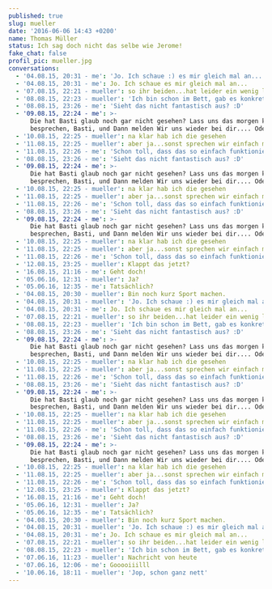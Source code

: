 ```yaml
---
published: true
slug: mueller
date: '2016-06-06 14:43 +0200'
name: Thomas Müller
status: Ich sag doch nicht das selbe wie Jerome!
fake_chat: false
profil_pic: mueller.jpg
conversations:
  - '04.08.15, 20:31 - me': 'Jo. Ich schaue :) es mir gleich mal an...'
  - '04.08.15, 20:31 - me': Jo. Ich schaue es mir gleich mal an...
  - '07.08.15, 22:21 - mueller': so ihr beiden...hat leider ein wenig länger gedauert...habt ihr noch zeit?
  - '08.08.15, 22:23 - ‪mueller': 'Ich bin schon im Bett, gab es konkrete Fragen zu der Mail?'
  - '08.08.15, 23:26 - me': 'Sieht das nicht fantastisch aus? :D'
  - '09.08.15, 22:24 - me': >-
      Die hat Basti glaub noch gar nicht gesehen? Lass uns das morgen kurz
      besprechen, Basti, und Dann melden Wir uns wieder bei dir.... Oder?
  - '10.08.15, 22:25 - mueller': na klar hab ich die gesehen
  - '11.08.15, 22:25 - mueller': aber ja...sonst sprechen wir einfach morgen
  - '11.08.15, 22:26 - me': 'Schon toll, dass das so einfach funktioniert hat.'
  - '08.08.15, 23:26 - me': 'Sieht das nicht fantastisch aus? :D'
  - '09.08.15, 22:24 - me': >-
      Die hat Basti glaub noch gar nicht gesehen? Lass uns das morgen kurz
      besprechen, Basti, und Dann melden Wir uns wieder bei dir.... Oder?
  - '10.08.15, 22:25 - mueller': na klar hab ich die gesehen
  - '11.08.15, 22:25 - mueller': aber ja...sonst sprechen wir einfach morgen
  - '11.08.15, 22:26 - me': 'Schon toll, dass das so einfach funktioniert hat.'
  - '08.08.15, 23:26 - me': 'Sieht das nicht fantastisch aus? :D'
  - '09.08.15, 22:24 - me': >-
      Die hat Basti glaub noch gar nicht gesehen? Lass uns das morgen kurz
      besprechen, Basti, und Dann melden Wir uns wieder bei dir.... Oder?
  - '10.08.15, 22:25 - mueller': na klar hab ich die gesehen
  - '11.08.15, 22:25 - mueller': aber ja...sonst sprechen wir einfach morgen
  - '11.08.15, 22:26 - me': 'Schon toll, dass das so einfach funktioniert hat.'
  - '12.08.15, 23:25 - mueller': Klappt das jetzt?
  - '16.08.15, 21:16 - me': Geht doch!
  - '05.06.16, 12:31 - mueller': Ja?
  - '05.06.16, 12:35 - me': Tatsächlich?
  - '04.08.15, 20:30 - mueller': Bin noch kurz Sport machen.
  - '04.08.15, 20:31 - mueller': 'Jo. Ich schaue :) es mir gleich mal an...'
  - '04.08.15, 20:31 - me': Jo. Ich schaue es mir gleich mal an...
  - '07.08.15, 22:21 - mueller': so ihr beiden...hat leider ein wenig länger gedauert...habt ihr noch zeit?
  - '08.08.15, 22:23 - ‪mueller': 'Ich bin schon im Bett, gab es konkrete Fragen zu der Mail?'
  - '08.08.15, 23:26 - me': 'Sieht das nicht fantastisch aus? :D'
  - '09.08.15, 22:24 - me': >-
      Die hat Basti glaub noch gar nicht gesehen? Lass uns das morgen kurz
      besprechen, Basti, und Dann melden Wir uns wieder bei dir.... Oder?
  - '10.08.15, 22:25 - mueller': na klar hab ich die gesehen
  - '11.08.15, 22:25 - mueller': aber ja...sonst sprechen wir einfach morgen
  - '11.08.15, 22:26 - me': 'Schon toll, dass das so einfach funktioniert hat.'
  - '08.08.15, 23:26 - me': 'Sieht das nicht fantastisch aus? :D'
  - '09.08.15, 22:24 - me': >-
      Die hat Basti glaub noch gar nicht gesehen? Lass uns das morgen kurz
      besprechen, Basti, und Dann melden Wir uns wieder bei dir.... Oder?
  - '10.08.15, 22:25 - mueller': na klar hab ich die gesehen
  - '11.08.15, 22:25 - mueller': aber ja...sonst sprechen wir einfach morgen
  - '11.08.15, 22:26 - me': 'Schon toll, dass das so einfach funktioniert hat.'
  - '08.08.15, 23:26 - me': 'Sieht das nicht fantastisch aus? :D'
  - '09.08.15, 22:24 - me': >-
      Die hat Basti glaub noch gar nicht gesehen? Lass uns das morgen kurz
      besprechen, Basti, und Dann melden Wir uns wieder bei dir.... Oder?
  - '10.08.15, 22:25 - mueller': na klar hab ich die gesehen
  - '11.08.15, 22:25 - mueller': aber ja...sonst sprechen wir einfach morgen
  - '11.08.15, 22:26 - me': 'Schon toll, dass das so einfach funktioniert hat.'
  - '12.08.15, 23:25 - mueller': Klappt das jetzt?
  - '16.08.15, 21:16 - me': Geht doch!
  - '05.06.16, 12:31 - mueller': Ja?
  - '05.06.16, 12:35 - me': Tatsächlich?
  - '04.08.15, 20:30 - mueller': Bin noch kurz Sport machen.
  - '04.08.15, 20:31 - mueller': 'Jo. Ich schaue :) es mir gleich mal an...'
  - '04.08.15, 20:31 - me': Jo. Ich schaue es mir gleich mal an...
  - '07.08.15, 22:21 - mueller': so ihr beiden...hat leider ein wenig länger gedauert...habt ihr noch zeit?
  - '08.08.15, 22:23 - ‪mueller': 'Ich bin schon im Bett, gab es konkrete Fragen zu der Mail?'
  - '07.06.16, 11:23 - mueller': Nachricht von heute
  - '07.06.16, 12:06 - me': Gooooiiilll
  - '10.06.16, 18:11 - mueller': 'Jop, schon ganz nett'
---
```


